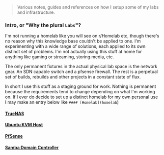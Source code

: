 > Various notes, guides and references on how I setup some of my labs and infrastructure. 

### Intro, or "Why the plural `Labs`"?

I'm not running a homelab like you will see on r/Homelab etc, though there's no reason why this knowledge base couldn't be applied to one. I'm experimenting with a wide range of solutions, each applied to its own distinct set of problems. I'm not actually using this stuff at home for anything like gaming or streaming, storing media, etc. 

The only permanent fixtures in the actual physical lab space is the network gear. An SDN capable switch and a pfsense firewall. The rest is a perpetual set of builds, rebuilds and other projects in a constant state of flux.

In short I use this stuff as a staging ground for work. Nothing is permanent because the requirements tend to change depending on what I'm working on. If I ever do decide to set up a distinct homelab for my own personal use I may make an entry below like `#### [Homelab](homelab`)

#### [TrueNAS](truenas)
#### [Ubuntu KVM Host](linux/kvm-host/ubuntu-22.04)
#### [PfSense](pfsense)
#### [Samba Domain Controller](samba-domain-controller)

